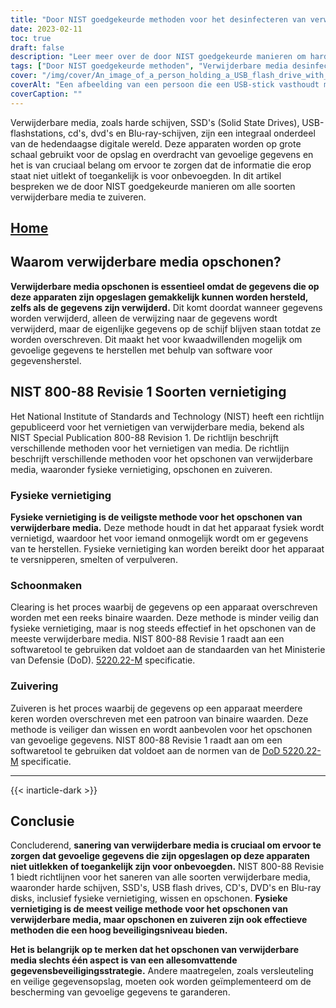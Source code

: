 ```yaml
---
title: "Door NIST goedgekeurde methoden voor het desinfecteren van verwisselbare media"
date: 2023-02-11
toc: true
draft: false
description: "Leer meer over de door NIST goedgekeurde manieren om harde schijven, SSD's, USB flash drives, CD's, DVD's en Blu-ray disks te zuiveren om gevoelige gegevens te beschermen tegen ongeautoriseerde toegang."
tags: ["Door NIST goedgekeurde methoden", "Verwijderbare media desinfecteren", "Harde schijven", "SSD's", "USB-sticks", "CD's", "DVD's", "Blu-ray schijven", "Gegevensbeveiliging", "Bescherming van gevoelige gegevens"]
cover: "/img/cover/An_image_of_a_person_holding_a_USB_flash_drive_with_a_shreder.png"
coverAlt: "Een afbeelding van een persoon die een USB-stick vasthoudt met een papierversnipperaar op de achtergrond"
coverCaption: ""
---
```


Verwijderbare media, zoals harde schijven, SSD's (Solid State Drives), USB-flashstations, cd's, dvd's en Blu-ray-schijven, zijn een integraal onderdeel van de hedendaagse digitale wereld. Deze apparaten worden op grote schaal gebruikt voor de opslag en overdracht van gevoelige gegevens en het is van cruciaal belang om ervoor te zorgen dat de informatie die erop staat niet uitlekt of toegankelijk is voor onbevoegden. In dit artikel bespreken we de door NIST goedgekeurde manieren om alle soorten verwijderbare media te zuiveren.

## [Home](/cyber-security-career-playbook-start/)

## Waarom verwijderbare media opschonen?

**Verwijderbare media opschonen is essentieel omdat de gegevens die op deze apparaten zijn opgeslagen gemakkelijk kunnen worden hersteld, zelfs als de gegevens zijn verwijderd.** Dit komt doordat wanneer gegevens worden verwijderd, alleen de verwijzing naar de gegevens wordt verwijderd, maar de eigenlijke gegevens op de schijf blijven staan totdat ze worden overschreven. Dit maakt het voor kwaadwillenden mogelijk om gevoelige gegevens te herstellen met behulp van software voor gegevensherstel.

## NIST 800-88 Revisie 1 Soorten vernietiging

Het National Institute of Standards and Technology (NIST) heeft een richtlijn gepubliceerd voor het vernietigen van verwijderbare media, bekend als NIST Special Publication 800-88 Revision 1. De richtlijn beschrijft verschillende methoden voor het vernietigen van media. De richtlijn beschrijft verschillende methoden voor het opschonen van verwijderbare media, waaronder fysieke vernietiging, opschonen en zuiveren.

### Fysieke vernietiging

**Fysieke vernietiging is de veiligste methode voor het opschonen van verwijderbare media.** Deze methode houdt in dat het apparaat fysiek wordt vernietigd, waardoor het voor iemand onmogelijk wordt om er gegevens van te herstellen. Fysieke vernietiging kan worden bereikt door het apparaat te versnipperen, smelten of verpulveren.

### Schoonmaken

Clearing is het proces waarbij de gegevens op een apparaat overschreven worden met een reeks binaire waarden. Deze methode is minder veilig dan fysieke vernietiging, maar is nog steeds effectief in het opschonen van de meeste verwijderbare media. NIST 800-88 Revisie 1 raadt aan een softwaretool te gebruiken dat voldoet aan de standaarden van het Ministerie van Defensie (DoD). [5220.22-M](https://simeononsecurity.com/articles/dod-5220.22-m-data-sanitization-summarized/) specificatie.

### Zuivering

Zuiveren is het proces waarbij de gegevens op een apparaat meerdere keren worden overschreven met een patroon van binaire waarden. Deze methode is veiliger dan wissen en wordt aanbevolen voor het opschonen van gevoelige gegevens. NIST 800-88 Revisie 1 raadt aan om een softwaretool te gebruiken dat voldoet aan de normen van de [DoD 5220.22-M](https://simeononsecurity.com/articles/dod-5220.22-m-data-sanitization-summarized/) specificatie.

__________________________________________
{{< inarticle-dark >}}
## Conclusie

Concluderend, **sanering van verwijderbare media is cruciaal om ervoor te zorgen dat gevoelige gegevens die zijn opgeslagen op deze apparaten niet uitlekken of toegankelijk zijn voor onbevoegden.** NIST 800-88 Revisie 1 biedt richtlijnen voor het saneren van alle soorten verwijderbare media, waaronder harde schijven, SSD's, USB flash drives, CD's, DVD's en Blu-ray disks, inclusief fysieke vernietiging, wissen en opschonen. **Fysieke vernietiging is de meest veilige methode voor het opschonen van verwijderbare media, maar opschonen en zuiveren zijn ook effectieve methoden die een hoog beveiligingsniveau bieden.**

**Het is belangrijk op te merken dat het opschonen van verwijderbare media slechts één aspect is van een allesomvattende gegevensbeveiligingsstrategie.** Andere maatregelen, zoals versleuteling en veilige gegevensopslag, moeten ook worden geïmplementeerd om de bescherming van gevoelige gegevens te garanderen.

